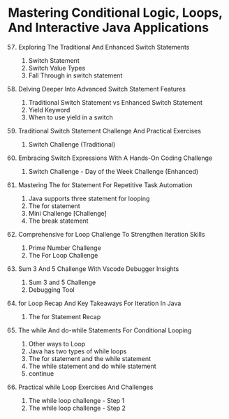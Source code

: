 # Mastering Conditional Logic, Loops, And Interactive Java Applications

57. Exploring The Traditional And Enhanced Switch Statements
    1. Switch Statement
    2. Switch Value Types
    3. Fall Through in switch statement

58. Delving Deeper Into Advanced Switch Statement Features
    1. Traditional Switch Statement vs Enhanced Switch Statement
    2. Yield Keyword
    3. When to use yield in a switch

59. Traditional Switch Statement Challenge And Practical Exercises
    1. Switch Challenge (Traditional)

60. Embracing Switch Expressions With A Hands-On Coding Challenge
    1. Switch Challenge - Day of the Week Challenge (Enhanced)

61. Mastering The for Statement For Repetitive Task Automation
    1. Java supports three statement for looping
    2. The for statement
    3. Mini Challenge [Challenge]
    4. The break statement

62. Comprehensive for Loop Challenge To Strengthen Iteration Skills
    1. Prime Number Challenge
    2. The For Loop Challenge

63. Sum 3 And 5 Challenge With Vscode Debugger Insights
    1. Sum 3 and 5 Challenge
    2. Debugging Tool

64. for Loop Recap And Key Takeaways For Iteration In Java
    1. The for Statement Recap

65. The while And do-while Statements For Conditional Looping
    1. Other ways to Loop
    2. Java has two types of while loops
    3. The for statement and the while statement
    4. The while statement and do while statement
    5. continue

66. Practical while Loop Exercises And Challenges
    1. The while loop challenge - Step 1
    2. The while loop challenge - Step 2